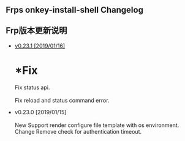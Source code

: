 Frps onkey-install-shell Changelog<br>  
Frp版本更新说明
---------------------------------------

 <!-- vim-markdown-toc GFM -->
 
 * [ v0.23.1 [2019/01/16]](#v0.23.1[2019/01/16])  
   # *Fix<br>  
      Fix status api.<br>  
      Fix reload and status command error.

* v0.23.0 [2019/01/15]<br>  
    New
    Support render configure file template with os environment.
    Change
    Remove check for authentication timeout.
